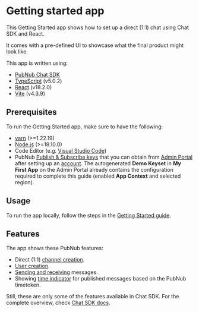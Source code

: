 # Getting started app

This Getting Started app shows how to set up a direct (1:1) chat using Chat SDK and React.

It comes with a pre-defined UI to showcase what the final product might look like.

This app is written using:

* [PubNub Chat SDK](https://github.com/pubnub/js-chat)
* [TypeScript](https://www.typescriptlang.org/) (v5.0.2)
* [React](https://legacy.reactjs.org/versions/) (v18.2.0)
* [Vite](https://vitejs.dev/) (v4.3.9)

## Prerequisites

To run the Getting Started app, make sure to have the following:

* [yarn](https://classic.yarnpkg.com/en/docs/install) (>=1.22.19)
* [Node.js](https://nodejs.org/en/download/) (>=18.10.0)
* Code Editor (e.g. [Visual Studio Code](https://code.visualstudio.com/download))
* PubNub [Publish & Subscribe keys](https://www.pubnub.com/docs/basics/initialize-pubnub) that you can obtain from [Admin Portal](https://admin.pubnub.com/) after setting up an [account](https://www.pubnub.com/docs/setup/account-setup). The autogenerated **Demo Keyset** in **My First App** on the Admin Portal already contains the configuration required to complete this guide (enabled **App Context** and selected region).

## Usage

To run the app locally, follow the steps in the [Getting Started guide](https://www.pubnub.com/docs/chat/chat-sdk/build/sample-chat).

## Features

The app shows these PubNub features:

* Direct (1:1) [channel creation](https://www.pubnub.com/docs/chat/chat-sdk/build/features/channels/create).
* [User creation](https://www.pubnub.com/docs/chat/chat-sdk/build/features/users/create).
* [Sending and receiving](https://www.pubnub.com/docs/chat/chat-sdk/build/features/messages/send-receive) messages.
* Showing [time indicator](https://www.pubnub.com/docs/chat/chat-sdk/build/features/utility-methods) for published messages based on the PubNub timetoken.

Still, these are only some of the features available in Chat SDK. For the complete overview, check [Chat SDK docs](https://www.pubnub.com/docs/chat/chat-sdk/overview).
